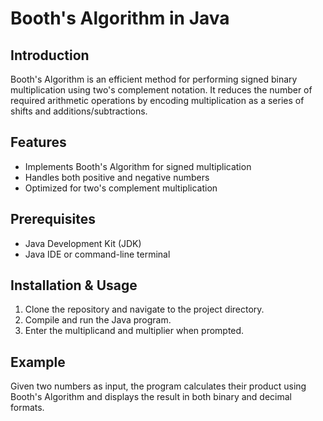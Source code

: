 # Booth's Algorithm in Java

## Introduction
Booth's Algorithm is an efficient method for performing signed binary multiplication using two's complement notation. It reduces the number of required arithmetic operations by encoding multiplication as a series of shifts and additions/subtractions.

## Features
- Implements Booth's Algorithm for signed multiplication
- Handles both positive and negative numbers
- Optimized for two's complement multiplication

## Prerequisites
- Java Development Kit (JDK)
- Java IDE or command-line terminal

## Installation & Usage
1. Clone the repository and navigate to the project directory.
2. Compile and run the Java program.
3. Enter the multiplicand and multiplier when prompted.

## Example
Given two numbers as input, the program calculates their product using Booth's Algorithm and displays the result in both binary and decimal formats.


